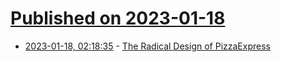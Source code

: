 # [Published on 2023-01-18](index.md)

* [2023-01-18, 02:18:35](https://news.ycombinator.com/item?id=34422646) - [The Radical Design of PizzaExpress](https://vittles.substack.com/p/the-radical-design-of-pizzaexpress)
